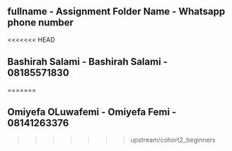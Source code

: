 ## fullname - Assignment Folder Name - Whatsapp phone number
<<<<<<< HEAD
## Bashirah Salami - Bashirah Salami - 08185571830
=======
## Omiyefa OLuwafemi - Omiyefa Femi - 08141263376
>>>>>>> upstream/cohort2_beginners
